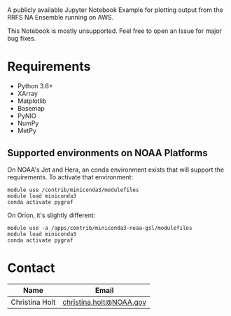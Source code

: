 # 
A publicly available Jupyter Notebook Example for plotting output from
the RRFS NA Ensemble running on AWS.

This Notebook is mostly unsupported. Feel free to open an Issue for major
bug fixes.

# Requirements

- Python 3.6+
- XArray
- Matplotlib
- Basemap
- PyNIO
- NumPy
- MetPy


## Supported environments on NOAA Platforms

On NOAA's Jet and Hera, an conda environment exists that will support
the requirements. To activate that environment:

```
module use /contrib/miniconda3/modulefiles
module load miniconda3
conda activate pygraf
```

On Orion, it's slightly different:

```
module use -a /apps/contrib/miniconda3-noaa-gsl/modulefiles
module load miniconda3
conda activate pygraf
```

# Contact

| Name  | Email |
| ----- | ----- |
| Christina Holt   | christina.holt@NOAA.gov |

